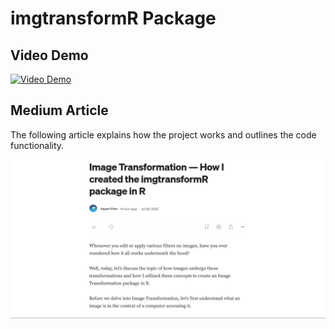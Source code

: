 # imgtransformR Package

## Video Demo

[![Video Demo](https://img.youtube.com/vi/4Z_t2pj47ec/0.jpg)](https://youtu.be/4Z_t2pj47ec)

## Medium Article

The following article explains how the project works and outlines the code functionality.

[![Article Link](Article.png)](https://medium.com/@aayan.khan02072007/image-transformation-how-i-created-the-imgtransformr-package-in-r-e47c2aa4c235)